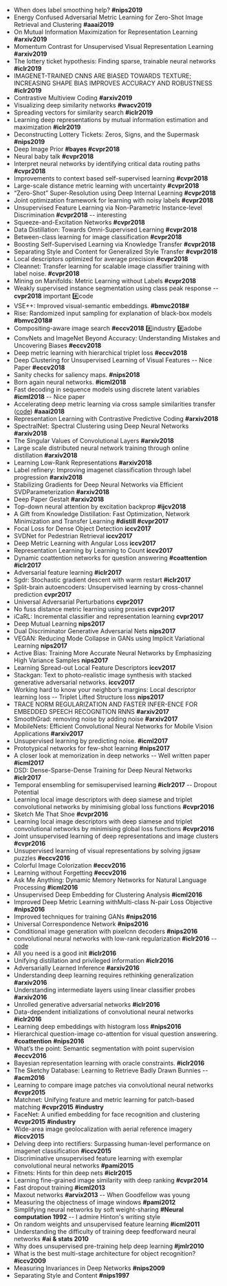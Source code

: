 * When does label smoothing help? **#nips2019**
* Energy Confused Adversarial Metric Learning for Zero-Shot Image Retrieval and Clustering **#aaai2019**
* On Mutual Information Maximization for Representation Learning **#arxiv2019**
* Momentum Contrast for Unsupervised Visual Representation Learning **#arxiv2019**
* The lottery ticket hypothesis: Finding sparse, trainable neural networks **#iclr2019**
* IMAGENET-TRAINED CNNS ARE BIASED TOWARDS TEXTURE; INCREASING SHAPE BIAS IMPROVES ACCURACY AND ROBUSTNESS **#iclr2019**
* Contrastive Multiview Coding **#arxiv2019**
* Visualizing deep similarity networks **#wacv2019**
* Spreading vectors for similarity search **#iclr2019**
* Learning deep representations by mutual information estimation and maximization **#iclr2019**
* Deconstructing Lottery Tickets: Zeros, Signs, and the Supermask **#nips2019**
* Deep Image Prior **#bayes #cvpr2018**
* Neural baby talk **#cvpr2018**
* Interpret neural networks by identifying critical data routing paths **#cvpr2018**
* Improvements to context based self-supervised learning **#cvpr2018**
* Large-scale distance metric learning with uncertainty **#cvpr2018**
* “Zero-Shot” Super-Resolution using Deep Internal Learning **#cvpr2018**
* Joint optimization framework for learning with noisy labels **#cvpr2018**
* Unsupervised Feature Learning via Non-Parametric Instance-level Discrimination **#cvpr2018** -- interesting 
* Squeeze-and-Excitation Networks **#cvpr2018**
* Data Distillation: Towards Omni-Supervised Learning **#cvpr2018**
* Between-class learning for image classification **#cvpr2018**
* Boosting Self-Supervised Learning via Knowledge Transfer **#cvpr2018**
* Separating Style and Content for Generalized Style Transfer **#cvpr2018**
* Local descriptors optimized for average precision **#cvpr2018**
* Cleannet: Transfer learning for scalable image classifier training with label noise. **#cvpr2018**
* Mining on Manifolds: Metric Learning without Labels **#cvpr2018**
* Weakly supervised instance segmentation using class peak response -- **cvpr2018** important :hash:code
* VSE++: Improved visual-semantic embeddings. **#bmvc2018#**
* Rise: Randomized input sampling for explanation of black-box models  **#bmvc2018#**
* Compositing-aware image search **#eccv2018** :hash:industry :hash:adobe 
* ConvNets and ImageNet Beyond Accuracy: Understanding Mistakes and Uncovering Biases **#eccv2018**
* Deep metric learning with hierarchical triplet loss **#eccv2018**
* Deep Clustering for Unsupervised Learning of Visual Features -- Nice Paper **#eccv2018**
* Sanity checks for saliency maps. **#nips2018**
* Born again neural networks. **#icml2018**
* Fast decoding in sequence models using discrete latent variables **#icml2018** -- Nice paper
* Accelerating deep metric learning via cross sample similarities transfer ([code](https://github.com/TuSimple/DarkRank/blob/master/PYOP/listmle_loss.py)) **#aaai2018**
* Representation Learning with Contrastive Predictive Coding **#arxiv2018**
* SpectralNet: Spectral Clustering using Deep Neural Networks **#arxiv2018**
* The Singular Values of Convolutional Layers **#arxiv2018**
* Large scale distributed neural network training through online distillation **#arxiv2018**
* Learning Low-Rank Representations **#arxiv2018**
* Label refinery: Improving imagenet classification through label progression **#arxiv2018**
* Stabilizing Gradients for Deep Neural Networks via Efficient SVDParameterization **#arxiv2018**
* Deep Paper Gestalt **#arxiv2018**
* Top-down neural attention by excitation backprop **#ijcv2018**
* A Gift from Knowledge Distillation: Fast Optimization, Network Minimization and Transfer Learning **#distill #cvpr2017**
* Focal Loss for Dense Object Detection **iccv2017**
* SVDNet for Pedestrian Retrieval **iccv2017**
* Deep Metric Learning with Angular Loss **iccv2017**
* Representation Learning by Learning to Count **iccv2017**
* Dynamic coattention networks for question answering **#coattention** **#iclr2017**
* Adversarial feature learning **#iclr2017**
* Sgdr: Stochastic gradient descent with warm restart **#iclr2017**
* Split-brain autoencoders: Unsupervised learning by cross-channel prediction **cvpr2017**
* Universal Adversarial Perturbations **cvpr2017**
* No fuss distance metric learning using proxies **cvpr2017**
* iCaRL: Incremental classifier and representation learning **cvpr2017**
* Deep Mutual Learning **nips2017**
* Dual Discriminator Generative Adversarial Nets **nips2017**
* VEGAN: Reducing Mode Collapse in GANs using Implicit Variational Learning **nips2017**
* Active Bias: Training More Accurate Neural Networks by Emphasizing High Variance Samples **nips2017**
* Learning Spread-out Local Feature Descriptors **iccv2017**
* Stackgan: Text to photo-realistic image synthesis with stacked generative adversarial networks. **iccv2017**
* Working hard to know your neighbor’s margins: Local descriptor learning loss  -- Triplet Lifted Structure loss **nips2017**
* TRACE NORM REGULARIZATION AND FASTER INFER-ENCE FOR EMBEDDED SPEECH RECOGNITION RNNS **#arxiv2017**
* SmoothGrad: removing noise by adding noise **#arxiv2017**
* MobileNets: Efficient Convolutional Neural Networks for Mobile Vision Applications **#arxiv2017**
* Unsupervised learning by predicting noise. **#icml2017**
* Prototypical networks for few-shot learning **#nips2017**
* A closer look at memorization in deep networks -- Well written paper **#icml2017**
* DSD: Dense-Sparse-Dense Training for Deep Neural Networks **#iclr2017**
* Temporal ensembling for semisupervised learning **#iclr2017** -- Dropout Potential
* Learning local image descriptors with deep siamese and triplet convolutional networks by minimising global loss functions **#cvpr2016**
* Sketch Me That Shoe **#cvpr2016**
* Learning local image descriptors with deep siamese and triplet convolutional networks by minimising global loss functions **#cvpr2016**
* Joint unsupervised learning of deep representations and image clusters **#cvpr2016**
* Unsupervised learning of visual representations by solving jigsaw puzzles **#eccv2016**
* Colorful Image Colorization **#eccv2016**
* Learning without Forgetting **#eccv2016**
* Ask Me Anything:
Dynamic Memory Networks for Natural Language Processing **#icml2016**
* Unsupervised Deep Embedding for Clustering Analysis **#icml2016**
* Improved Deep Metric Learning withMulti-class N-pair Loss Objective **#nips2016** 
* Improved techniques for training GANs **#nips2016** 
* Universal Correspondence Network **#nips2016** 
* Conditional image generation with pixelcnn decoders **#nips2016** 
* convolutional neural networks with low-rank regularization **#iclr2016** -- [code](https://github.com/chengtaipu/lowrankcnn)
* All you need is a good init **#iclr2016**
* Unifying distillation and privileged information **#iclr2016**
* Adversarially Learned Inference **#arxiv2016** 
* Understanding deep learning requires rethinking generalization **#arxiv2016**
* Understanding intermediate layers using linear classifier probes **#arxiv2016** 
* Unrolled generative adversarial networks **#iclr2016** 
* Data-dependent initializations of convolutional neural networks **#iclr2016** 
* Learning deep embeddings with histogram loss **#nips2016**
* Hierarchical question-image co-attention for visual question answering. **#coattention** **#nips2016**
* What’s the point: Semantic segmentation with point supervision **#eccv2016**
* Bayesian representation learning with oracle constraints. **#iclr2016**
* The Sketchy Database: Learning to Retrieve Badly Drawn Bunnies -- **#acm2016**
* Learning to compare image patches via convolutional neural networks **#cvpr2015**
* Matchnet: Unifying feature and metric learning for patch-based matching **#cvpr2015** **#industry** 
* FaceNet: A unified embedding for face recognition and clustering **#cvpr2015** **#industry** 
* Wide-area image geolocalization with aerial reference imagery **#iccv2015**
* Delving deep into rectifiers: Surpassing human-level performance on imagenet classification **#iccv2015**
* Discriminative unsupervised feature learning with exemplar convolutional neural networks **#pami2015**
* Fitnets: Hints for thin deep nets **#iclr2015**
* Learning fine-grained image similarity with deep ranking **#cvpr2014**
* Fast dropout training **#icml2013**
* Maxout networks **#arvix2013** -- When Goodfellow was young
* Measuring the objectness of image windows **#pami2012**
* Simplifying neural networks by soft weight-sharing **#Neural computation 1992** -- I admire Hinton's writing style
* On random weights and unsupervised feature learning **#icml2011**
* Understanding the difficulty of training deep feedforward neural networks **#ai & stats 2010**
* Why does unsupervised pre-training help deep learning **#jmlr2010**
* What is the best multi-stage architecture for object recognition? **#iccv2009**
* Measuring Invariances in Deep Networks **#nips2009**
* Separating Style and Content **#nips1997**


